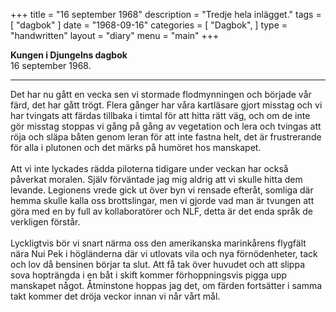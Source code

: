 +++
title = "16 september 1968"
description = "Tredje hela inlägget."
tags = [
    "dagbok"
]
date = "1968-09-16"
categories = [
    "Dagbok",
]
type = "handwritten"
layout = "diary"
menu = "main"
+++

<b>Kungen i Djungelns dagbok</b><br/>
16 september 1968.
<hr />

Det har nu gått en vecka sen vi stormade flodmynningen och började vår färd, det har gått trögt. Flera gånger har våra kartläsare gjort misstag och vi har tvingats att färdas tillbaka i timtal för att hitta rätt väg, och om de inte gör misstag stoppas vi gång på gång av vegetation och lera och tvingas att röja och släpa båten genom leran för att inte fastna helt, det är frustrerande för alla i plutonen och det märks på humöret hos manskapet. 
\
\
Att vi inte lyckades rädda piloterna tidigare under veckan har också påverkat moralen. Själv förväntade jag mig aldrig att vi skulle hitta dem levande. Legionens vrede gick ut över byn vi rensade efteråt, somliga där hemma skulle kalla oss brottslingar, men vi gjorde vad man är tvungen att göra med en by full av kollaboratörer och NLF, detta är det enda språk de verkligen förstår. 
\
\
Lyckligtvis bör vi snart närma oss den amerikanska marinkårens flygfält nära Nui Pek i högländerna där vi utlovats vila och nya förnödenheter, tack och lov då bensinen börjar ta slut. Att få tak över huvudet och att slippa sova hopträngda i en båt i skift kommer förhoppningsvis pigga upp manskapet något. Åtminstone hoppas jag det, om färden fortsätter i samma takt kommer det dröja veckor innan vi når vårt mål.
